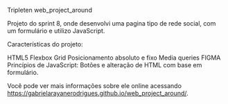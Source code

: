 Tripleten web_project_around

Projeto do sprint 8, onde desenvolvi uma pagina tipo de rede social, com um formulário e utilizo JavaScript.



Características do projeto:

HTML5 
Flexbox
Grid
Posicionamento absoluto e fixo
Media queries
FIGMA
Princípios de JavaScript: Botões e alteração de HTML com base em formulário. 

Você pode ver mais informações sobre ele online acessando https://gabrielarayanerodrigues.github.io/web_project_around/.